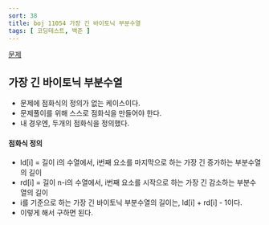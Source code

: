 ```yaml
---
sort: 38
title: boj 11054 가장 긴 바이토닉 부분수열
tags: [ 코딩테스트, 백준 ]
---
```


[문제](https://www.acmicpc.net/problem/11054)

## 가장 긴 바이토닉 부분수열

* 문제에 점화식의 정의가 없는 케이스이다.
* 문제풀이를 위해 스스로 점화식을 만들어야 한다.
* 내 경우엔, 두개의 점화식을 정의했다.

#### 점화식 정의

* ld[i] = 길이 i의 수열에서, i번째 요소를 마지막으로 하는 가장 긴 증가하는 부분수열의 길이
* rd[i] = 길이 n-i의 수열에서, i번째 요소를 시작으로 하는 가장 긴 감소하는 부분수열의 길이
* i를 기준으로 하는 가장 긴 바이토닉 부분수열의 길이는, ld[i] + rd[i] - 1이다.
* 이렇게 해서 구하면 된다.

